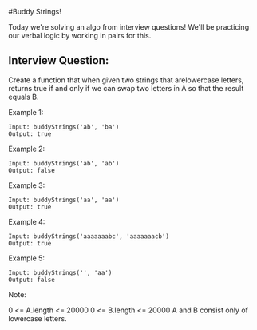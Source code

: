 #Buddy Strings!


Today we're solving an algo from interview questions!  We'll be practicing our verbal logic by working in pairs for this.

## Interview Question:
Create a function that when given two strings that arelowercase letters, returns true if and only if we can swap two letters in A so that the result equals B.

 

Example 1:
```
Input: buddyStrings('ab', 'ba')
Output: true
```


Example 2:
```
Input: buddyStrings('ab', 'ab')
Output: false
```

Example 3:
```
Input: buddyStrings('aa', 'aa')
Output: true
```

Example 4:
```
Input: buddyStrings('aaaaaaabc', 'aaaaaaacb')
Output: true
```

Example 5:
```
Input: buddyStrings('', 'aa')
Output: false
```

Note:

0 <= A.length <= 20000
0 <= B.length <= 20000
A and B consist only of lowercase letters.
